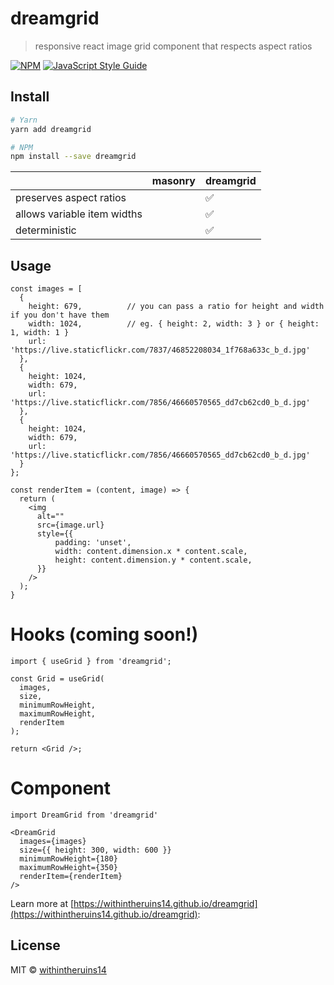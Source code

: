 # dreamgrid

> responsive react image grid component that respects aspect ratios

[![NPM](https://img.shields.io/npm/v/dreamgrid.svg)](https://www.npmjs.com/package/dreamgrid) [![JavaScript Style Guide](https://img.shields.io/badge/code_style-standard-brightgreen.svg)](https://standardjs.com)

## Install

```bash
# Yarn
yarn add dreamgrid

# NPM
npm install --save dreamgrid
```

|   | masonry | dreamgrid |
|---|---|---|
| preserves aspect ratios |   | ✅ |
| allows variable item widths |   | ✅ |
| deterministic |   | ✅ |

## Usage

```
const images = [
  {
    height: 679,          // you can pass a ratio for height and width if you don't have them
    width: 1024,          // eg. { height: 2, width: 3 } or { height: 1, width: 1 }
    url: 'https://live.staticflickr.com/7837/46852208034_1f768a633c_b_d.jpg'
  },
  {
    height: 1024,
    width: 679,
    url: 'https://live.staticflickr.com/7856/46660570565_dd7cb62cd0_b_d.jpg'
  },
  {
    height: 1024,
    width: 679,
    url: 'https://live.staticflickr.com/7856/46660570565_dd7cb62cd0_b_d.jpg'
  }
};

const renderItem = (content, image) => {
  return (
    <img
      alt=""
      src={image.url}
      style={{
          padding: 'unset',
          width: content.dimension.x * content.scale,
          height: content.dimension.y * content.scale,
      }}
    />
  );
}
```


# Hooks (coming soon!)

```
import { useGrid } from 'dreamgrid';

const Grid = useGrid(
  images,
  size,
  minimumRowHeight,
  maximumRowHeight,
  renderItem
);

return <Grid />;

```

# Component

```
import DreamGrid from 'dreamgrid'

<DreamGrid
  images={images}
  size={{ height: 300, width: 600 }}
  minimumRowHeight={180}
  maximumRowHeight={350}
  renderItem={renderItem}
/>

```

Learn more at [https://withintheruins14.github.io/dreamgrid](https://withintheruins14.github.io/dreamgrid):


## License

MIT © [withintheruins14](https://github.com/withintheruins14)
